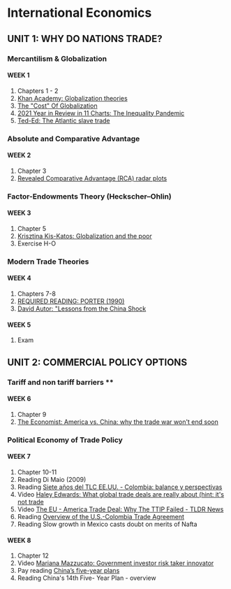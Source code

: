 # International Economics

## UNIT 1: WHY DO NATIONS TRADE?

### Mercantilism & Globalization

#### WEEK 1

1. Chapters 1 - 2
2. [Khan Academy: Globalization theories](https://www.youtube.com/watch?v=lQIVIYCZ4ec)
3. [The "Cost" Of Globalization](https://www.youtube.com/watch?v=v0CdoXp8x44)
4. [2021 Year in Review in 11 Charts: The Inequality Pandemic](https://www.worldbank.org/en/news/feature/2021/12/20/year-2021-in-review-the-inequality-pandemic)
5. [Ted-Ed: The Atlantic slave trade](https://www.youtube.com/watch?v=3NXC4Q_4JVg)


### Absolute and Comparative Advantage

#### WEEK 2

1. Chapter 3
2. [Revealed Comparative Advantage (RCA) radar plots](https://unctadstat.unctad.org/EN/RcaRadar.html)


### Factor-Endowments Theory (Heckscher–Ohlin)

#### WEEK 3

1. Chapter 5
2. [Krisztina Kis-Katos: Globalization and the poor](https://www.youtube.com/watch?v=dIldvz0jygE)
3. Exercise H-O


### Modern Trade Theories

#### WEEK 4

1. Chapters 7-8
2. [REQUIRED READING: PORTER (1990)](https://hbr.org/1990/03/the-competitive-advantage-of-nations)
3. [David Autor: "Lessons from the China Shock](https://www.youtube.com/watch?v=lUngEbyiaFs)

#### WEEK 5

1. Exam



## UNIT 2: COMMERCIAL POLICY OPTIONS


### Tariff and non tariff barriers **

#### WEEK 6

1. Chapter 9
2. [The Economist: America vs. China: why the trade war won't end soon](https://interactivavirtual.eafit.edu.co/d2l/le/content/72342/viewContent/336490/View)


### Political Economy of Trade Policy

#### WEEK 7 

1. Chapter 10-11
2. Reading Di Maio (2009)
3. Reading [Siete años del TLC EE.UU. - Colombia: balance y perspectivas](https://www.larepublica.co/analisis/sergio-clavijo-500041/siete-anos-del-tlc-eeuu---colombia-balance-y-perspectivas-2937038)
4. Video [Haley Edwards: What global trade deals are really about (hint: it's not trade](https://www.youtube.com/watch?v=-v3uqD1hWGE)
5. Video [The EU - America Trade Deal: Why The TTIP Failed - TLDR News](https://www.youtube.com/watch?v=2eXoU6vTEKQ)
6. Reading [Overview of the U.S.-Colombia Trade Agreement](https://ustr.gov/uscolombiatpa/facts)
7. Reading Slow growth in Mexico casts doubt on merits of Nafta

#### WEEK 8

1. Chapter 12
2. Video [Mariana Mazzucato: Government investor risk taker innovator](https://www.youtube.com/watch?v=3r1IPsldbBg)
3. Pay reading [China’s five-year plans](https://multimedia.scmp.com/infographics/news/china/article/3085903/china-five-year-plans/index.html)
4. Reading China's 14th Five- Year Plan - overview




